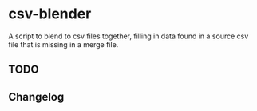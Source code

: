# csv-blender
A script to blend to csv files together, filling in data found in a source csv file that is missing in a merge file.

## TODO

## Changelog
